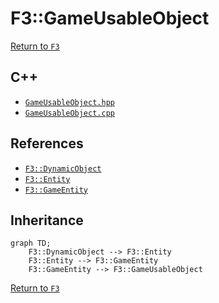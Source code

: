 # F3::GameUsableObject

[Return to `F3`](/docs/F3.md)

## C++

- [`GameUsableObject.hpp`](/c++/include/GameUsableObject.hpp)
- [`GameUsableObject.cpp`](/c++/source/GameUsableObject.cpp)

## References

- [`F3::DynamicObject`](/docs/F3/DynamicObject.md)
- [`F3::Entity`](/docs/F3/Entity.md)
- [`F3::GameEntity`](/docs/F3/GameEntity.md)

## Inheritance

```mermaid
graph TD;
    F3::DynamicObject --> F3::Entity
    F3::Entity --> F3::GameEntity
    F3::GameEntity --> F3::GameUsableObject
```

[Return to `F3`](/docs/F3.md)